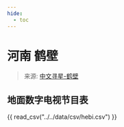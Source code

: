 ```yaml
---
hide:
  - toc
---
```


# 河南 鹤壁

> 来源: [中文寻星-鹤壁](http://dtmb.saoing.com/hebi.htm)

## 地面数字电视节目表

{{ read_csv("../../data/csv/hebi.csv") }}
